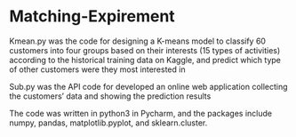 # Matching-Expirement
Kmean.py was the code for designing a K-means model to classify 60 customers into four groups based on their interests (15 types of activities) according to the historical training data on Kaggle, and predict which type of other customers were they most interested in

Sub.py was the API code for developed an online web application collecting the customers’ data and showing the prediction results

The code was written in python3 in Pycharm, and the packages include numpy, pandas, matplotlib.pyplot, and sklearn.cluster.
